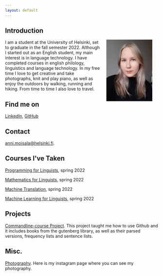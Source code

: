 ```yaml
---
layout: default
---
```


## Introduction

<img src="assets/images/my_photo.jpg" alt="Photo" hspace="20" width="30%" align="right"/> I am a student at the University of Helsinki, set to graduate in the fall semester 2022. Although I started out as an English student, my main interest is in language technology. I have completed courses in english philology, linguistics and language technology. In my free time I love to get creative and take photographs, knit and play piano, as well as enjoy the outdoors by walking, running and hiking. From time to time I also love to travel.

## Find me on

[LinkedIn](https://www.linkedin.com/in/anni-moisala-a72086103/), [GitHub](https://github.com/annieriika)

## Contact

anni.moisala@helsinki.fi. 

## Courses I've Taken

[Programming for Linguists](https://studies.helsinki.fi/courses/cur/hy-opt-cur-2223-2b1a1c0f-9701-4397-9e19-ab80b0c87af4/%E2%90%9FKIK%E2%90%9F-%E2%90%9FLG%E2%90%9F%E2%90%9F208%E2%90%9F/Ohjelmointia_lingvisteille_Programming_for_linguists_Lectures), spring 2022

[Mathematics for Linguists](https://studies.helsinki.fi/courses/cu/hy-CU-117878775-2021-08-01/KIK-LG209/Mathematics_for_Linguists), spring 2022

[Machine Translation](https://studies.helsinki.fi/courses/cur/hy-opt-cur-2223-26b09c08-e399-491a-80ce-a612817c0118/%E2%90%9FLDA%E2%90%9F-%E2%90%9FT%E2%90%9F%E2%90%9F306%E2%90%9F/Machine_Translation_Lectures), spring 2022

[Machine Learning for Linguists](https://studies.helsinki.fi/courses/cur/hy-opt-cur-2223-acdde013-f523-42ab-92c2-600d430c0672/%E2%90%9FKIK%E2%90%9F-%E2%90%9FLG%E2%90%9F%E2%90%9F210%E2%90%9F/Koneoppimisen_perusteet_lingvisteille_Lectures), spring 2022

## Projects

[Commandline-course Project](https://github.com/annieriika/cmdline-course). This project taught me how to use Github and it includes books from the gutenberg library, as well as their parsed versions, frequency lists and sentence lists. 

## Misc. 

[Photography](https://www.instagram.com/anni.eriika/). Here is my instagram page where you can see my photography.